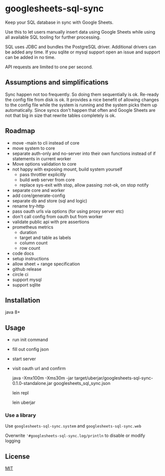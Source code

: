 # googlesheets-sql-sync

Keep your SQL database in sync with Google Sheets.

Use this to let users manually insert data using Google Sheets
while using all available SQL tooling for further processing.

SQL uses JDBC and bundles the PostgreSQL driver.
Additional drivers can be added any time.
If you sqlite or mysql support open an issue and support can be added in no time.

API requests are limited to one per second.


## Assumptions and simplifications

Sync happen not too frequently.
So doing them sequentially is ok.
Re-ready the config file from disk is ok. It provides a nice benefit of allowing changes to the config file while the system is running and the system picks them up automatically.
Since syncs don't happen that often and Google Sheets are not that big in size that rewrite tables completely is ok.


## Roadmap

- move -main to cli instead of core
- move system to core
- separate auth-only and no-server into their own functions instead of if statements in current worker
- Move options validation to core
- not happy with exposing mount, build system yourself
  - pass throttler explicitly
  - build web server from core
  - replace sys-exit with stop, allow passing :not-ok, on stop notify
- separate core and worker
- add core/generate-config
- separate db and store (sql and logic)
- rename try-http
- pass oauth urls via options (for using proxy server etc)
- don't call config from oauth but from worker
- validate public api with pre assertions
- prometheus metrics
  - duration
  - target and table as labels
  - column count
  - row count
- code docs
- setup instructions
- allow sheet + range specification
- github release
- circle ci
- support mysql
- support sqlite


## Installation

java 8+


## Usage

- run init command
- fill out config json
- start server
- visit oauth url and confirm

    java -Xmx100m -Xms30m -jar target/uberjar/googlesheets-sql-sync-0.1.0-standalone.jar googlesheets_sql_sync.json

    lein repl

    lein uberjar

### Use a library

Use `googlesheets-sql-sync.system` and `googlesheets-sql-sync.web`

Overwrite `'#googlesheets-sql-sync.log/println` to disable or modify logging


## License

[MIT](./LICENSE)

